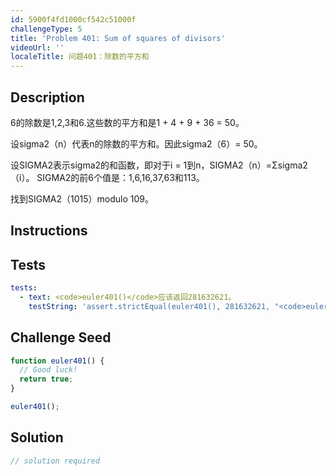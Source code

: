 ```yaml
---
id: 5900f4fd1000cf542c51000f
challengeType: 5
title: 'Problem 401: Sum of squares of divisors'
videoUrl: ''
localeTitle: 问题401：除数的平方和
---
```


## Description
<section id="description"> 6的除数是1,2,3和6.这些数的平方和是1 + 4 + 9 + 36 = 50。 <p>设sigma2（n）代表n的除数的平方和。因此sigma2（6）= 50。 </p><p>设SIGMA2表示sigma2的和函数，即对于i = 1到n，SIGMA2（n）=Σsigma2（i）。 SIGMA2的前6个值是：1,6,16,37,63和113。 </p><p>找到SIGMA2（1015）modulo 109。 </p></section>

## Instructions
<section id="instructions">
</section>

## Tests
<section id='tests'>

```yml
tests:
  - text: <code>euler401()</code>应该返回281632621。
    testString: 'assert.strictEqual(euler401(), 281632621, "<code>euler401()</code> should return 281632621.");'

```

</section>

## Challenge Seed
<section id='challengeSeed'>

<div id='js-seed'>

```js
function euler401() {
  // Good luck!
  return true;
}

euler401();

```

</div>



</section>

## Solution
<section id='solution'>

```js
// solution required
```
</section>
